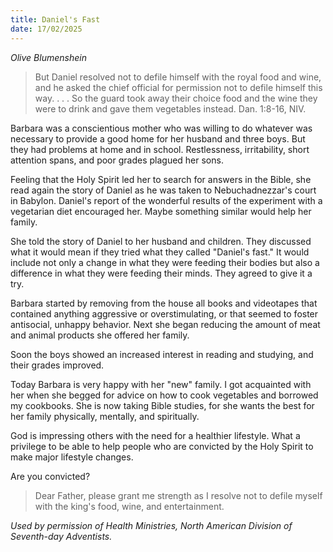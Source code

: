 ```yaml
---
title: Daniel's Fast
date: 17/02/2025
---
```


_Olive Blumenshein_

> <p></p>
> But Daniel resolved not to defile himself with the royal food and wine, and he asked the chief official for permission not to defile himself this way. . . . So the guard took away their choice food and the wine they were to drink and gave them vegetables instead. Dan. 1:8-16, NIV.

Barbara was a conscientious mother who was willing to do whatever was necessary to provide a good home for her husband and three boys. But they had problems at home and in school. Restlessness, irritability, short attention spans, and poor grades plagued her sons.

Feeling that the Holy Spirit led her to search for answers in the Bible, she read again the story of Daniel as he was taken to Nebuchadnezzar's court in Babylon. Daniel's report of the wonderful results of the experiment with a vegetarian diet encouraged her. Maybe something similar would help her family.

She told the story of Daniel to her husband and children. They discussed what it would mean if they tried what they called "Daniel's fast." It would include not only a change in what they were feeding their bodies but also a difference in what they were feeding their minds. They agreed to give it a try.

Barbara started by removing from the house all books and videotapes that contained anything aggressive or overstimulating, or that seemed to foster antisocial, unhappy behavior. Next she began reducing the amount of meat and animal products she offered her family.

Soon the boys showed an increased interest in reading and studying, and their grades improved.

Today Barbara is very happy with her "new" family. I got acquainted with her when she begged for advice on how to cook vegetables and borrowed my cookbooks. She is now taking Bible studies, for she wants the best for her family physically, mentally, and spiritually.

God is impressing others with the need for a healthier lifestyle. What a privilege to be able to help people who are convicted by the Holy Spirit to make major lifestyle changes.

Are you convicted?

> <callout></callout>
> Dear Father, please grant me strength as I resolve not to defile myself with the king's food, wine, and entertainment.

_Used by permission of Health Ministries, North American Division of Seventh-day Adventists._